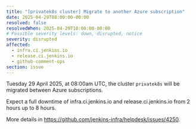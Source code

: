 ```yaml
---
title: "[privatek8s cluster] Migrate to another Azure subscription"
date: 2025-04-29T08:00:00-00:00
resolved: false
resolvedWhen: 2025-04-29T10:00:00-00:00
# Possible severity levels: down, disrupted, notice
severity: disrupted
affected:
  - infra.ci.jenkins.io
  - release.ci.jenkins.io
  - github-comment-ops
section: issue
---
```


Tuesday 29 April 2025, at 08:00am UTC, the cluster  `privatek8s` will be migrated between Azure subscriptions.

Expect a full downtime of infra.ci.jenkins.io and release.ci.jenkins.io from 2 hours up to 8 hours.

More details in <https://github.com/jenkins-infra/helpdesk/issues/4250>.
